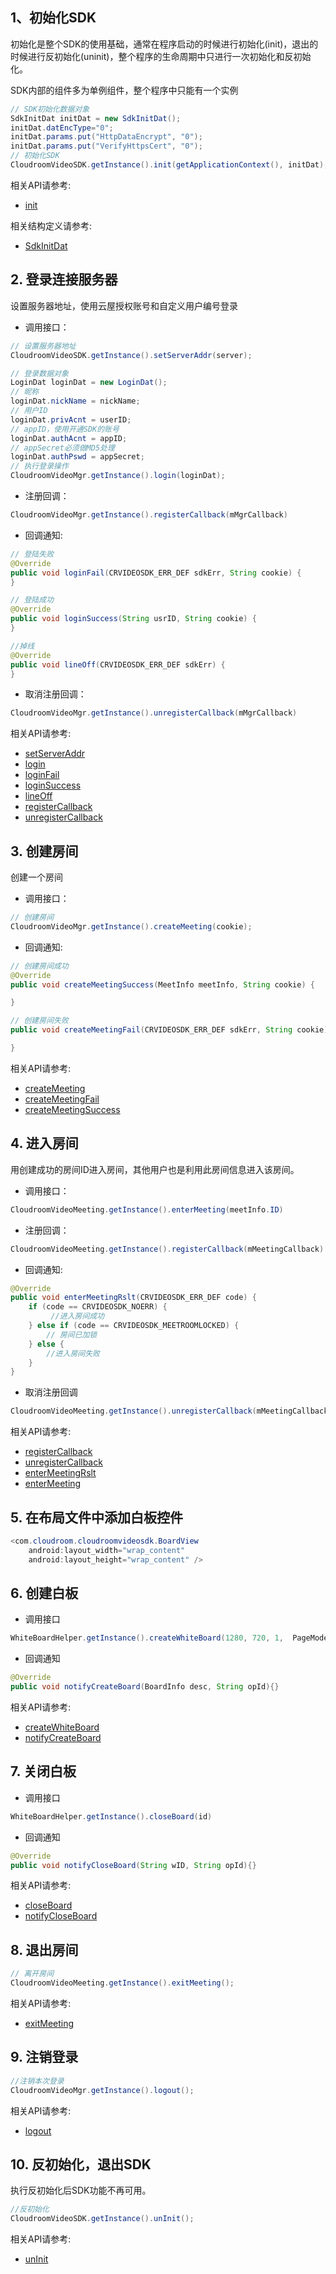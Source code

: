 ## 1、初始化SDK

初始化是整个SDK的使用基础，通常在程序启动的时候进行初始化(init)，退出的时候进行反初始化(uninit)，整个程序的生命周期中只进行一次初始化和反初始化。

SDK内部的组件多为单例组件，整个程序中只能有一个实例

```java
// SDK初始化数据对象
SdkInitDat initDat = new SdkInitDat();
initDat.datEncType="0";
initDat.params.put("HttpDataEncrypt", "0");
initDat.params.put("VerifyHttpsCert", "0");
// 初始化SDK
CloudroomVideoSDK.getInstance().init(getApplicationContext(), initDat);
```
相关API请参考: 
- [init](/sdk/api/apis/API?platform=Android#init)

相关结构定义请参考:
- [SdkInitDat](/sdk/api/apis/TypeDefinitions?platform=Android#SdkInitDat)

## 2. 登录连接服务器

设置服务器地址，使用云屋授权账号和自定义用户编号登录
 
- 调用接口：
 ```java
// 设置服务器地址
CloudroomVideoSDK.getInstance().setServerAddr(server);

// 登录数据对象
LoginDat loginDat = new LoginDat();
// 昵称
loginDat.nickName = nickName;
// 用户ID
loginDat.privAcnt = userID;
// appID，使用开通SDK的账号
loginDat.authAcnt = appID;
// appSecret必须做MD5处理
loginDat.authPswd = appSecret;
// 执行登录操作
CloudroomVideoMgr.getInstance().login(loginDat);
 ```

- 注册回调：

```java
CloudroomVideoMgr.getInstance().registerCallback(mMgrCallback)
```

- 回调通知:
```java
// 登陆失败
@Override
public void loginFail(CRVIDEOSDK_ERR_DEF sdkErr, String cookie) {
}

// 登陆成功
@Override
public void loginSuccess(String usrID, String cookie) {
}

//掉线
@Override
public void lineOff(CRVIDEOSDK_ERR_DEF sdkErr) {
}
```

- 取消注册回调：

```java
CloudroomVideoMgr.getInstance().unregisterCallback(mMgrCallback)
```

 
相关API请参考:
- [setServerAddr](/sdk/api/apis/API?platform=Android#setServerAddr)
- [login](/sdk/api/apis/API?platform=Android#Userlogin)
- [loginFail](/sdk/api/apis/API?platform=Android#loginFail)
- [loginSuccess](/sdk/api/apis/API?platform=Android#loginSuccess)
- [lineOff](/sdk/api/apis/API?platform=Android#lineOff)
- [registerCallback](/sdk/api/apis/API?platform=Android#CloudroomVideoMgr_registerCallBack)
- [unregisterCallback](/sdk/api/apis/API?platform=Android#CloudroomVideoMgr_unregisterCallBack)

## 3. 创建房间

创建一个房间

- 调用接口：
```java
// 创建房间
CloudroomVideoMgr.getInstance().createMeeting(cookie);  
```

- 回调通知:
```java
// 创建房间成功
@Override
public void createMeetingSuccess(MeetInfo meetInfo, String cookie) {

}

// 创建房间失败
public void createMeetingFail(CRVIDEOSDK_ERR_DEF sdkErr, String cookie) {

}
```

相关API请参考:
- [createMeeting](/sdk/api/apis/API?platform=Android#createMeeting)
- [createMeetingFail](/sdk/api/apis/API?platform=Android#createMeetingFail)
- [createMeetingSuccess](/sdk/api/apis/API?platform=Android#createMeetingSuccess)

## 4. 进入房间

用创建成功的房间ID进入房间，其他用户也是利用此房间信息进入该房间。

- 调用接口：
```java
CloudroomVideoMeeting.getInstance().enterMeeting(meetInfo.ID)
```
- 注册回调：

```java
CloudroomVideoMeeting.getInstance().registerCallback(mMeetingCallback)
```

- 回调通知:
```java
@Override
public void enterMeetingRslt(CRVIDEOSDK_ERR_DEF code) {
    if (code == CRVIDEOSDK_NOERR) {
		 //进入房间成功
    } else if (code == CRVIDEOSDK_MEETROOMLOCKED) {
		// 房间已加锁
    } else {
		//进入房间失败
    }
}
```

- 取消注册回调

```java
CloudroomVideoMeeting.getInstance().unregisterCallback(mMeetingCallback)
```
相关API请参考:
- [registerCallback](/sdk/api/apis/API?platform=Android#CloudroomVideoMeeting_registerCallBack)
- [unregisterCallback](/sdk/api/apis/API?platform=Android#CloudroomVideoMeeting_unregisterCallBack)
- [enterMeetingRslt](/sdk/api/apis/API?platform=Android#enterMeetingRslt)
- [enterMeeting](/sdk/api/apis/API?platform=Android#enterMeeting)


## 5. 在布局文件中添加白板控件

```java
<com.cloudroom.cloudroomvideosdk.BoardView
    android:layout_width="wrap_content"
    android:layout_height="wrap_content" />
```
## 6. 创建白板

* 调用接口
```java
WhiteBoardHelper.getInstance().createWhiteBoard(1280, 720, 1,  PageMode.PageModeFullPage, extInfo)
```
* 回调通知
```java
@Override
public void notifyCreateBoard(BoardInfo desc, String opId){}
```

相关API请参考:
- [createWhiteBoard](wb_api.md#createWhiteBoard)
- [notifyCreateBoard](wb_api.md#notifyCreateBoard)

## 7. 关闭白板

* 调用接口
```java
WhiteBoardHelper.getInstance().closeBoard(id)
```
* 回调通知
```java
@Override
public void notifyCloseBoard(String wID, String opId){}
```

相关API请参考:
- [closeBoard](wb_api.md#closeBoard)
- [notifyCloseBoard](wb_api.md#notifyCloseBoard)


<h2 id=exit>8. 退出房间</h2>

```java
// 离开房间
CloudroomVideoMeeting.getInstance().exitMeeting();
```

相关API请参考:
- [exitMeeting](/sdk/api/apis/API?platform=Android#exitMeeting)

<h2 id=logout> 9. 注销登录</h2>

```java
//注销本次登录
CloudroomVideoMgr.getInstance().logout();
```

相关API请参考:
- [logout](/sdk/api/apis/API?platform=Android#logout)

## 10. 反初始化，退出SDK
执行反初始化后SDK功能不再可用。

```java
//反初始化
CloudroomVideoSDK.getInstance().unInit();
```
相关API请参考:
- [unInit](/sdk/api/apis/API?platform=Android#uninit)

